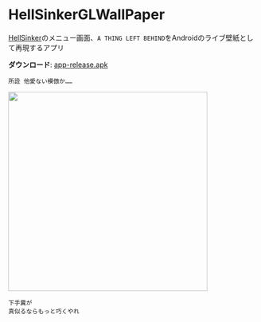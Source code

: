 # HellSinkerGLWallPaper

[HellSinker](https://store.steampowered.com/app/1067720/Hellsinker/)のメニュー画面、`A THING LEFT BEHIND`をAndroidのライブ壁紙として再現するアプリ

**ダウンロード**: [app-release.apk](https://github.com/106-/HellSinkerWallPaper/releases/download/v0.0.1/app-release.apk)

```
所詮 他愛ない模倣か……
```

<img src="https://github.com/user-attachments/assets/a2536000-f7a7-4d73-8546-3a39020799c2" width="400">

```
下手糞が
真似るならもっと巧くやれ
```

